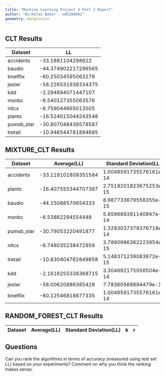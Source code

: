 ```yaml
---
title: "Machine Learning Project 4 Part 2 Report"
author: "Nicholas Baker - ndb180002"
geometry: margin=1in
---
```


## CLT Results

| Dataset | LL |
|---|---|
| accidents | -33.1881104298622 |
| baudio | -44.374902217296565 |
| bnetflix | -60.25034595063276 |
| jester | -58.226531938334375 |
| kdd | -2.294894071447107 |
| msnbc | -6.540127355063576 |
| nltcs | -6.759044665013505 |
| plants | -16.524015044243548 |
| pumsb_star | -30.807048439578587 |
| tretail | -10.946544781894685 |

## MIXTURE_CLT Results

| Dataset | Average(LL) | Standard Deviation(LL) | k |
|---|---|---|---|
| accidents | -33.119101809351584 | 1.0048591735576161e-14 | 2 |
| plants | -16.407555344707387 | 2.7519201823675253e-15 | 10 |
| baudio | -44.15088570654333 | 8.987733679556355e-15 | 10 |
| msnbc | -6.53862294554448 | 5.859689391140947e-14 | 5 |
| pumsb_star | -30.79053220491877 | 1.3293037379376718e-14 | 2 |
| nltcs | -6.748035238472859 | 3.7890986362223954e-15 | 10 |
| tretail | -10.830404762849858 | 5.148371239083872e-15 | 10 |
| kdd | -2.1616255338368715 | 3.304692175056504e-14 | 10 |
| jester | -58.00620886385428 | 7.78360568894479e-15 | 20 |
| bnetflix | -60.12546818877335 | 1.0048591735576161e-14 | 2 |


## RANDOM_FOREST_CLT Results

| Dataset | Average(LL) | Standard Deviation(LL) | k | r |
|---|---|---|---|---|

## Questions

Can you rank the algorithms in terms of accuracy (measured using test set LL) based on your experiments?
Comment on why you think the ranking makes sense.